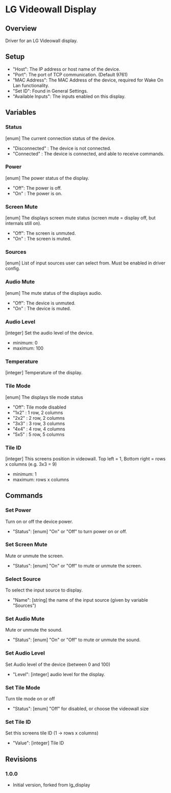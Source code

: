 # LG Videowall Display


## Overview
Driver for an LG Videowall display.


## Setup
- "Host": The IP address or host name of the device.
- "Port": The port of TCP communication. (Default 9761)
- "MAC Address": The MAC Address of the device, required for Wake On Lan functionality.
- "Set ID": Found in General Settings.
- "Available Inputs": The inputs enabled on this display.


## Variables

### Status
[enum] The current connection status of the device.
- "Disconnected" : The device is not connected.
- "Connected" : The device is connected, and able to receive commands.

### Power
[enum] The power status of the display.
- "Off": The power is off.
- "On" : The power is on.

### Screen Mute
[enum] The displays screen mute status (screen mute = display off, but internals still on).
- "Off": The screen is unmuted.
- "On" : The screen is muted.

### Sources
[enum] List of input sources user can select from. Must be enabled in driver config.

### Audio Mute
[enum] The mute status of the displays audio.
- "Off": The device is unmuted.
- "On" : The device is muted.

### Audio Level
[integer] Set the audio level of the device.
- minimum: 0
- maximum: 100

### Temperature
[integer] Temperature of the display.

### Tile Mode
[enum] The displays tile mode status
- "Off": Tile mode disabled
- "1x2" : 1 row, 2 columns
- "2x2" : 2 row, 2 columns
- "3x3" : 3 row, 3 columns
- "4x4" : 4 row, 4 columns
- "5x5" : 5 row, 5 columns

### Tile ID
[integer] This screens position in videowall. Top left = 1, Bottom right = rows x columns (e.g. 3x3 = 9)
- minimum: 1
- maximum: rows x columns


## Commands

### Set Power
Turn on or off the device power.
- "Status": [enum] "On" or "Off" to turn power on or off.

### Set Screen Mute
Mute or unmute the screen.
- "Status": [enum] "On" or "Off" to mute or unmute the screen.

### Select Source
To select the input source to display.
- "Name": [string] the name of the input source (given by variable "Sources")

### Set Audio Mute
Mute or unmute the sound.
- "Status": [enum] "On" or "Off" to mute or unmute the sound.

### Set Audio Level
Set Audio level of the device (between 0 and 100)
- "Level": [integer] audio level for the display.

### Set Tile Mode
Turn tile mode on or off
- "Status": [enum] "Off" for disabled, or choose the videowall size

### Set Tile ID
Set this screens tile ID (1 -> rows x columns)
- "Value": [integer] Tile ID


## Revisions

### 1.0.0
- Initial version, forked from lg_display

